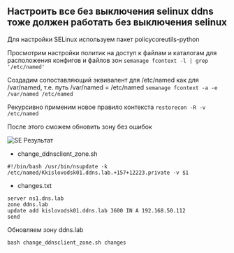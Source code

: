 Настроить все без выключения selinux ddns тоже должен работать без выключения selinux
---------------------
Для настройки SELinux используем пакет policycoreutils-python

Просмотрим настройки политик на доступ к файлам и каталогам для расположения конфигов и файлов зон
`semanage fcontext -l | grep '/etc/named'` 

Cоздадим сопоставляющий эквивалент для /etc/named как для /var/named, т.е. путь /var/named = /etc/named
`semanage fcontext -a -e /var/named /etc/named`

Рекурсивно применим новое правило контекста
`restorecon -R -v /etc/named`

После этого сможем обновить зону без ошибок

![SE Результат](https://github.com/kyourselfer/OTUS_LinuxAdmin201804/blob/master/lesson13_dns/1/se.gif)

* change_ddnsclient_zone.sh

`#!/bin/bash
/usr/bin/nsupdate -k /etc/named/Kkislovodsk01.ddns.lab.+157+12223.private -v $1`

* changes.txt
```
server ns1.dns.lab
zone ddns.lab
update add kislovodsk01.ddns.lab 3600 IN A 192.168.50.112
send
```

Обновляем зону ddns.lab
```
bash change_ddnsclient_zone.sh changes
```
